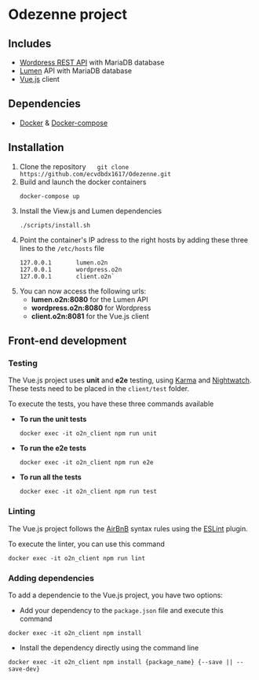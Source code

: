 # Odezenne project

## Includes
- [Wordpress REST API](http://v2.wp-api.org/) with MariaDB database
- [Lumen](https://lumen.laravel.com/) API with MariaDB database
- [Vue.js](https://vuejs.org/) client

## Dependencies
- [Docker](https://docs.docker.com/engine/installation/) & [Docker-compose](https://docs.docker.com/compose/install/)

## Installation
1. Clone the repository
    ```
    git clone https://github.com/ecvdbdx1617/Odezenne.git
    ```
2. Build and launch the docker containers
    ```
    docker-compose up
    ```     
3. Install the View.js and Lumen dependencies
    ```
    ./scripts/install.sh
    ```
4. Point the container's IP adress to the right hosts by adding these three lines to the `/etc/hosts` file
    ```
    127.0.0.1       lumen.o2n
    127.0.0.1       wordpress.o2n
    127.0.0.1       client.o2n`
    ```
5. You can now access the following urls:
    * **lumen.o2n:8080** for the Lumen API
    * **wordpress.o2n:8080** for Wordpress
    * **client.o2n:8081** for the Vue.js client
    
## Front-end development

### Testing
The Vue.js project uses **unit** and **e2e** testing, using [Karma](https://karma-runner.github.io/1.0/index.html) and [Nightwatch](http://nightwatchjs.org/). These tests need to be placed in the `client/test` folder.

To execute the tests, you have these three commands available
* **To run the unit tests**
    ```
    docker exec -it o2n_client npm run unit
    ```
* **To run the e2e tests**
    ```
    docker exec -it o2n_client npm run e2e
    ```
* **To run all the tests**
    ```
    docker exec -it o2n_client npm run test
    ```
    
### Linting
The Vue.js project follows the [AirBnB](https://github.com/airbnb/javascript) syntax rules using the [ESLint](http://eslint.org/) plugin.

To execute the linter, you can use this command
```
docker exec -it o2n_client npm run lint
```

### Adding dependencies
To add a dependencie to the Vue.js project, you have two options:
* Add your dependency to the `package.json` file and execute this command
```
docker exec -it o2n_client npm install
```
* Install the dependency directly using the command line
```
docker exec -it o2n_client npm install {package_name} {--save || --save-dev}
```
